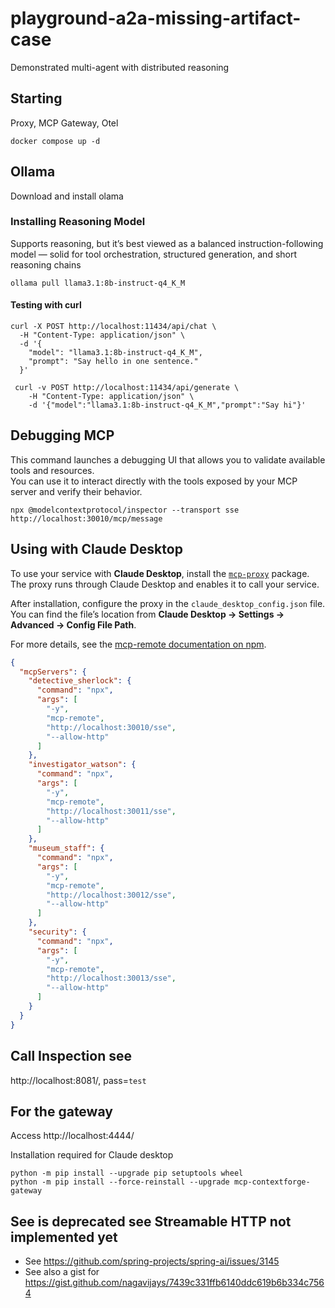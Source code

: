 # playground-a2a-missing-artifact-case

Demonstrated multi-agent with distributed reasoning 

## Starting

Proxy, MCP Gateway, Otel

```shell
docker compose up -d
```

## Ollama

Download and install olama

### Installing Reasoning Model

Supports reasoning, but it’s best viewed as a balanced 
instruction-following model — solid for tool orchestration, 
structured generation, and short reasoning chains

```shell
ollama pull llama3.1:8b-instruct-q4_K_M
```


#### Testing with curl

```shell
curl -X POST http://localhost:11434/api/chat \
  -H "Content-Type: application/json" \
  -d '{
    "model": "llama3.1:8b-instruct-q4_K_M",
    "prompt": "Say hello in one sentence."
  }'
```

```shell
 curl -v POST http://localhost:11434/api/generate \
    -H "Content-Type: application/json" \
    -d '{"model":"llama3.1:8b-instruct-q4_K_M","prompt":"Say hi"}'
```

## Debugging MCP

This command launches a debugging UI that allows you to validate available tools and resources.  
You can use it to interact directly with the tools exposed by your MCP server and verify their behavior.


```shell
npx @modelcontextprotocol/inspector --transport sse http://localhost:30010/mcp/message
```


## Using with Claude Desktop

To use your service with **Claude Desktop**, install the [`mcp-proxy`](https://www.npmjs.com/package/mcp-remote) package.  
The proxy runs through Claude Desktop and enables it to call your service.

After installation, configure the proxy in the `claude_desktop_config.json` file.  
You can find the file’s location from **Claude Desktop → Settings → Advanced → Config File Path**.

For more details, see the [mcp-remote documentation on npm](https://www.npmjs.com/package/mcp-remote).


```json
{
  "mcpServers": {
    "detective_sherlock": {
      "command": "npx",
      "args": [
        "-y",
        "mcp-remote",
        "http://localhost:30010/sse",
        "--allow-http"
      ]
    },
    "investigator_watson": {
      "command": "npx",
      "args": [
        "-y",
        "mcp-remote",
        "http://localhost:30011/sse",
        "--allow-http"
      ]
    },
    "museum_staff": {
      "command": "npx",
      "args": [
        "-y",
        "mcp-remote",
        "http://localhost:30012/sse",
        "--allow-http"
      ]
    },
    "security": {
      "command": "npx",
      "args": [
        "-y",
        "mcp-remote",
        "http://localhost:30013/sse",
        "--allow-http"
      ]
    }
  }
}
```

## Call Inspection see

http://localhost:8081/, pass=`test`

## For the gateway 

Access http://localhost:4444/

Installation required for Claude desktop

```shell
python -m pip install --upgrade pip setuptools wheel
python -m pip install --force-reinstall --upgrade mcp-contextforge-gateway
```

## See is deprecated see Streamable HTTP not implemented yet
- See https://github.com/spring-projects/spring-ai/issues/3145
- See also a gist for https://gist.github.com/nagavijays/7439c331ffb6140ddc619b6b334c7564